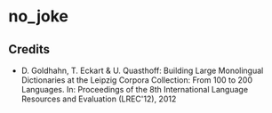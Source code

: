 # no_joke

## Credits
- D. Goldhahn, T. Eckart & U. Quasthoff: Building Large Monolingual Dictionaries at the Leipzig Corpora Collection: From 100 to 200 Languages. In: Proceedings of the 8th International Language Resources and Evaluation (LREC'12), 2012
